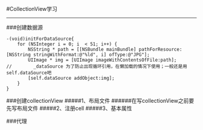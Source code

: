 #CollectionView学习

---

###创建数据源
```
-(void)initForDataSource{
    for (NSInteger i = 0; i  < 51; i++) {
        NSString * path = [[NSBundle mainBundle] pathForResource:[NSString stringWithFormat:@"%ld", i] ofType:@"JPG"];
        UIImage * img = [UIImage imageWithContentsOfFile:path];
//        _dataSource 为了防止出现循环引用，在懒加载的情况下使用；一般还是用self.dataSource吧
        [self.dataSource addObject:img];
    }
}
```

###创建collectionView
#####1、布局文件
######在写collectionView之前要先写布局文件
#####2、注册cell
#####3、基本属性

###代理
